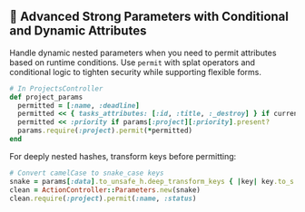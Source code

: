 ## 🚀 Advanced Strong Parameters with Conditional and Dynamic Attributes
Handle dynamic nested parameters when you need to permit attributes based on runtime conditions. Use `permit` with splat operators and conditional logic to tighten security while supporting flexible forms.

```ruby
# In ProjectsController
def project_params
  permitted = [:name, :deadline]
  permitted << { tasks_attributes: [:id, :title, :_destroy] } if current_user.admin?
  permitted << :priority if params[:project][:priority].present?
  params.require(:project).permit(*permitted)
end
```

For deeply nested hashes, transform keys before permitting:

```ruby
# Convert camelCase to snake_case keys
snake = params[:data].to_unsafe_h.deep_transform_keys { |key| key.to_s.underscore }
clean = ActionController::Parameters.new(snake)
clean.require(:project).permit(:name, :status)
```
